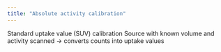 ```yaml
---
title: "Absolute activity calibration"
---
```

Standard uptake value (SUV) calibration 
Source with known volume and activity scanned -&gt; converts counts into uptake values


